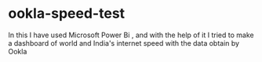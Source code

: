 # ookla-speed-test
In this I have used Microsoft Power Bi , and with the help of it I tried to make a dashboard of world and India's internet speed with the data obtain by Ookla
